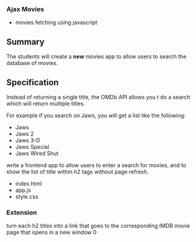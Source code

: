### Ajax Movies
* movies fetching using javascript

## Summary

The students will create a **new** movies app to allow users to search the database of movies.

## Specification
Instead of returning a single title, the OMDb API allows you t do a search which will return multiple titles.

For example if you search on Jaws, you will get a list like the following:

* Jaws
* Jaws 2
* Jaws 3-D
* Jaws Special
* Jaws Wired Shut

write a frontend app to allow users to enter a search for movies, and to show the list of title within h2 tags without page refresh.

- index.html
- app.js
- style.css

### Extension

turn each h2 titles into a link that goes to the corresponding IMDB movie page that opens in a new window
0

